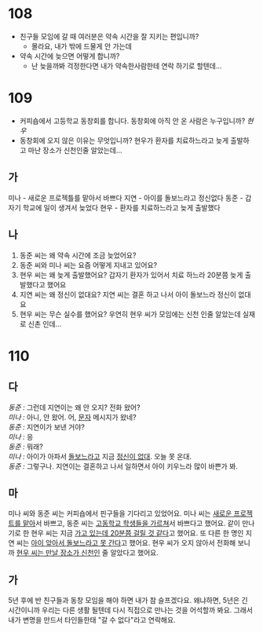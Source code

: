 # 108
* 친구들 모임에 갈 때 여러분은 약속 시간을 잘 지키는 편입니까?
	* 몰라요, 내가 밖에 드물게 안 가는데
* 약속 시간에 늦으면 어떻게 합니까?
	* 난 늦을까봐 걱정한다면 내가 약속한사람한테 연락 하기로 할텐데...
# 109
* 커피숍에서 고등학교 동창회를 합니다. 동창회에 아직 안  온 사람은 누구입니까? *현우*
* 동창회에 오지 않은 이유는 무엇입니까? 현우가 환자를 치료하느라고 늦게 출발하고 마난 장소가 신천인줄 알았는데...
## 가
미나 - 새로운 프로젝틀를 맡아서 바쁘다
지연 - 아이를 돌보느라고 정신없다
동준 - 갑자기 학교에 일이 생겨서 늦었다
현우 - 환자를 치료하느라고 늦게 출발했다

## 나
1. 동준 씨는 왜 약속 시간에 조금 늦었어요?
2. 동준 씨와 미나 씨는 요즘 어떻게 지내고 있어요? 
3. 현우 씨는 왜 늦게 출발했어요? 갑자기 환자가 있어서 치료 하느라 20분쯤 늦게 출발했다고 했어요
4. 지연 씨는 왜 정신이 없대요? 지연 씨는 결혼 하고 나서 아이 돌보느라 정신이 없대요
5. 현우 씨는 무슨 실수를 했어요? 우연히 현우 씨가 모임에는 신천 인줄 알았는데 실재로 신촌 인데...
# 110
## 다
*동준 :* 그런데 지연이는 왜 안 오지? 전화 왔어? <br>
*미나 :* 아니, 안 왔어. 어, <u>문자</u> 메시지가 왔네? <br>
*동준 :* 지연이가 보낸 거야? <br>
*미나 :* 응 <br>
*동준 :* 뭐래? <br>
*미나 :* 아이가 아파서 <u>돌보느라고</u> 지금 <u>정신이 없대</u>. 오늘 못 온대. <br>
*동준 :* 그렇구나. 지연이는 결혼하고 나서 일하면서 아이 키우느라 많이 바쁜가 봐.

## 마
미나 씨와 동준 씨는 커피숍에서 핀구들을 기다리고 있었어요. 미나 씨는 <u>새로운 프로젝트를 맡아</u>서 바쁘고, 동준 씨는 <u>고동학교 학생들을 가르쳐</u>서 바쁘다고 했어요. 같이 만나기로 한 현우 씨는 지금 <u>가고 있는데 20분쯤 걸릴 것 같다</u>고 했어요. 또 다른 한 명인 지연 씨는 <u>아이 앞아서 돌보느라고 못 간다</u>고 했어요. 현우 씨가 오지 않아서 전화해 보니까 <u>현우 씨는 만날 장소가 신천인</u> 줄 알았다고 했어요.

## 가
5년 후에 반 친구들과 동창 모임을 해야 하면 내가 참 슬프겠다요. 왜냐하면, 5년은 긴 시간이니까 우리는 다른 생활 될텐데 다시 직접으로 만나는 것을 어석할까 봐요. 그래서 내가 변명을 만드서 타인들한태 "갈 수 없다"라고 연락해요.
